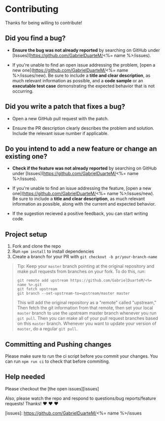 # Contributing

Thanks for being willing to contribute!

## Did you find a bug?

- **Ensure the bug was not already reported** by searching on GitHub under [Issues](https://github.com/GabrielDuarteM/<%= name %>/issues).

- If you're unable to find an open issue addressing the problem, [open a new one](https://github.com/GabrielDuarteM/<%= name %>/issues/new). Be sure to include a **title and clear description**, as much relevant information as possible, and a **code sample** or an **executable test case** demonstrating the expected behavior that is not occurring.

## Did you write a patch that fixes a bug?

- Open a new GitHub pull request with the patch.

- Ensure the PR description clearly describes the problem and solution. Include the relevant issue number if applicable.

## Do you intend to add a new feature or change an existing one?

- **Check if the feature was not already reported** by searching on GitHub under [Issues](https://github.com/GabrielDuarteM/<%= name %>/issues).

- If you're unable to find an issue addressing the feature, [open a new one](https://github.com/GabrielDuarteM/<%= name %>/issues/new). Be sure to include a **title and clear description**, as much relevant information as possible, along with the current and expected behavior.

- If the sugestion recieved a positive feedback, you can start writing code.

## Project setup

1. Fork and clone the repo
2. Run `npm install` to install dependencies
3. Create a branch for your PR with `git checkout -b pr/your-branch-name`

> Tip: Keep your `master` branch pointing at the original repository and make
> pull requests from branches on your fork. To do this, run:
>
> ```
> git remote add upstream https://github.com/GabrielDuarteM/<%= name %>.git
> git fetch upstream
> git branch --set-upstream-to=upstream/master master
> ```
>
> This will add the original repository as a "remote" called "upstream,"
> Then fetch the git information from that remote, then set your local `master`
> branch to use the upstream master branch whenever you run `git pull`.
> Then you can make all of your pull request branches based on this `master`
> branch. Whenever you want to update your version of `master`, do a regular
> `git pull`.

## Committing and Pushing changes

Please make sure to run the ci script before you commit your changes. You can run
`npm run ci` to check that before commiting.

## Help needed

Please checkout the [the open issues][issues]

Also, please watch the repo and respond to questions/bug reports/feature
requests! Thanks! :heart: :heart: :heart:

[issues]: https://github.com/GabrielDuarteM/<%= name %>/issues
